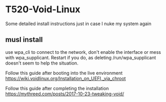 # T520-Void-Linux
Some detailed install instructions just in case I nuke my system again


## musl install
use wpa_cli to connect to the network, don't enable the interface or mess with wpa_supplicant.  Restart if you do, as deleting /run/wpa_supplicant doesn't seem to help the situation. 

Follow this guide after booting into the live environment
https://wiki.voidlinux.org/Installation_on_UEFI,_via_chroot

Follow this guide after completing the installation
https://mythreed.com/posts/2017-10-23-tweaking-void/

